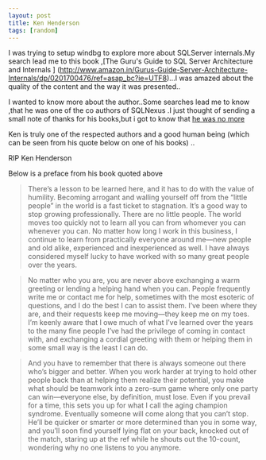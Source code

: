 ```yaml
---
layout: post
title: Ken Henderson
tags: [random]
---
```


I was trying to setup windbg to explore more about SQLServer internals.My search lead me to this book ,[The Guru's Guide to SQL Server Architecture and Internals ]
(http://www.amazon.in/Gurus-Guide-Server-Architecture-Internals/dp/0201700476/ref=asap_bc?ie=UTF8)...I was amazed about the quality of the content
and the way it was presented..

I  wanted to know more about the author..Some searches lead me to know ,that he was one of the
co authors of SQLNexus .I just thought of sending a small note of thanks for his books,but i got  to know that [he was no more ](http://www.haidongji.com/2008/02/13/in-memory-of-ken-henderson/)

Ken is truly one of the respected authors and a good human being (which can be seen from his quote below on one of his books) ..

RIP Ken Henderson 

Below is a preface from his book quoted above

>There’s a lesson to be learned here, and it has to do with the value of humility. Becoming arrogant and walling yourself off from the “little people” in the world is a fast ticket to stagnation. It’s a good way to stop growing professionally. There are no little people. The world moves too quickly not to learn all you can from whomever you can whenever you can. No matter how long I work in this business, I continue to learn from practically everyone around me—new people and old alike, experienced and inexperienced as well. I have always considered myself lucky to have worked with so many great people over the years.

>No matter who you are, you are never above exchanging a warm greeting or lending a helping hand when you can. People frequently write me or contact me for help, sometimes with the most esoteric of questions, and I do the best I can to assist them. I’ve been where they are, and their requests keep me moving—they keep me on my toes. I’m keenly aware that I owe much of what I’ve learned over the years to the many fine people I’ve had the privilege of coming in contact with, and exchanging a cordial greeting with them or helping them in some small way is the least I can do.

>And you have to remember that there is always someone out there who’s bigger and better. When you work harder at trying to hold other people back than at helping them realize their potential, you make what should be teamwork into a zero-sum game where only one party can win—everyone else, by definition, must lose. Even if you prevail for a time, this sets you up for what I call the aging champion syndrome. Eventually someone will come along that you can’t stop. He’ll be quicker or smarter or more determined than you in some way, and you’ll soon find yourself lying flat on your back, knocked out of the match, staring up at the ref while he shouts out the 10-count, wondering why no one listens to you anymore.


